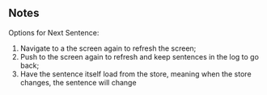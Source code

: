 ## Notes

Options for Next Sentence:
1. Navigate to a the screen again to refresh the screen;
2. Push to the screen again to refresh and keep sentences in the log to go back;
3. Have the sentence itself load from the store, meaning when the store changes, the sentence will change